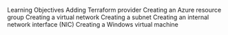Learning Objectives
Adding Terraform provider
Creating an Azure resource group
Creating a virtual network
Creating a subnet
Creating an internal network interface (NIC)
Creating a Windows virtual machine

